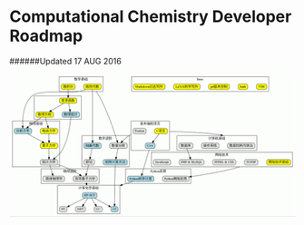 Computational Chemistry Developer Roadmap
===

######Updated 17 AUG 2016

![JavaScript](images/mytree.gif)
